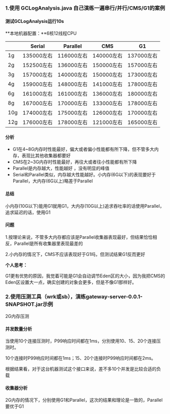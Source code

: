 ### 1.使用 GCLogAnalysis.java 自己演练一遍串行/并行/CMS/G1的案例

#### 测试GCLogAnalysis运行10s

**本地机器配置：**6核12线程CPU

|      | Serial     | Parallel   | CMS        | G1         |
| ---- | ---------- | ---------- | ---------- | ---------- |
| 1g   | 135000左右 | 116000左右 | 140000左右 | 137000左右 |
| 2g   | 152500左右 | 136000左右 | 150000左右 | 157000左右 |
| 3g   | 157000左右 | 140000左右 | 150000左右 | 173000左右 |
| 4g   | 159000左右 | 148000左右 | 141000左右 | 178000左右 |
| 6g   | 161000左右 | 161000左右 | 136000左右 | 180000左右 |
| 8g   | 167000左右 | 170000左右 | 133000左右 | 178000左右 |
| 10g  | 174000左右 | 175000左右 | 126000左右 | 170000左右 |
| 12g  | 176000左右 | 178000左右 | 121000左右 | 165000左右 |





#### 分析

- G1在4~8G内存时性能最好，偏大或者偏小性能都有所下降，但不管多大内存，表现比其他收集器都要好
- CMS在2~3G内存时性能最好，再往大或者往小性能都有所下降
- Parallel是内存越大，性能越好 ，没有明显的峰值
- Serial和Parallel类似，内存越大性能越好。小内存(6G以下)的表现要好于Parallel，大内存(6G以上)略差于Parallel

#### 总结

小内存(10G以下)能用G1就用G1，大内存(10G以上)追求吞吐率的话使用Parallel，追求延迟的话，使用G1

#### 问题

1.按理论来说，不管多大内存都应该是Parallel收集器表现最好，但结果恰恰相反，Parallel是所有收集器里表现最差的

2.小内存的情况下，CMS不应该表现好于G1吗，但测试结果G1反而更好

**个人思考：**

G1更有优势的原因，我觉着可能是G1会自动调节Eden区的大小，因为我把CMS的Eden区设置大一点，确实创建的对象会更多，但是不像G1那样好。



### 2.使用压测工具（wrk或sb），演练gateway-server-0.0.1-SNAPSHOT.jar示例

2G内存压测

#### 并发数量分析

当使用10个连接压测时，P99响应时间都在1ms，分別使用10、15、20个连接压测时。

10个连接时P99响应时间都在1ms；15、20个连接时P99响应时间都在2ms。

根据结果看，对于这台机器测试这个接口来说，差不多10个并发是比较合适的负载

#### 收集器分析


2G内存的情况下，分别使用G1和Parallel，这次的结果和理论是一致的，Parallel要优于G1

